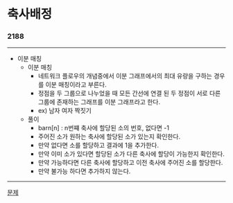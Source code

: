 # 축사배정
### 2188
***
- 이분 매칭
	+ 이분 매칭 
		- 네트워크 플로우의 개념중에서 이분 그래프에서의 최대 유량을 구하는 경우를 이분 매칭이라고 부른다.
		- 정점을 두 그룹으로 나누었을 때 모든 간선에 연결 된 두 정점이 서로 다른 그룹에 존재하는 그래프를 이분 그래프라고 한다.
		- ex) 남자 여자 짝짓기
	+ 풀이
		- barn[n] : n번쨰 축사에 할당된 소의 번호, 없다면 -1
		- 주어진 소가 원하는 축사에 할당된 소가 있는지 확인한다.
		- 만약 없다면 소를 할당하고 결과에 1을 추가한다.
		- 만약 이미 소가 있다면 할당된 소가 다른 축사에 할당이 가능한지 확인한다.
		- 만약 가능하다면 다른 축사에 할당하고 이전 축사에 주어진 소를 할당한다.
		- 만약 불가능 하다면 추가하지 않는다.


***
[문제](https://www.acmicpc.net/problem/2188)
			 
